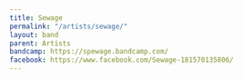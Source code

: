 ```yaml
---
title: Sewage
permalink: "/artists/sewage/"
layout: band
parent: Artists
bandcamp: https://spewage.bandcamp.com/
facebook: https://www.facebook.com/Sewage-181570135806/
---
```


